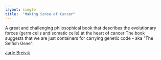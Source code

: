 ```yaml
---
layout: single
title:  "Making Sense of Cancer"
---
```


A great and challenging philosophical book that describes the evolutionary forces (germ cells and somatic cells) at the heart of cancer  The book suggests that we are just containers for carrying genetic code - aka "The Selfish Gene". 


[Jarle Breivik](https://www.jarlebreivik.com/)
